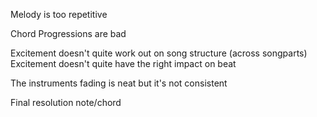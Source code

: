 
Melody is too repetitive

Chord Progressions are bad

Excitement doesn't quite work out on song structure (across songparts)
Excitement doesn't quite have the right impact on beat

The instruments fading is neat but it's not consistent


Final resolution note/chord